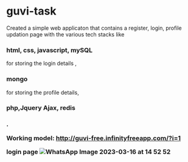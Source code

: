 # guvi-task
Created a simple web applicaton that contains a register, login, profile updation page with the various tech stacks like <h3>html, css, javascript, mySQL </h3> for storing the login details ,<H3> mongo </H3>for storing the profile details,<H3> php,Jquery Ajax, redis<h3>.

Working model: http://guvi-free.infinityfreeapp.com/?i=1

login page 
![WhatsApp Image 2023-03-16 at 14 52 52](https://user-images.githubusercontent.com/106164390/225575547-ee96451f-b0c4-437e-ae27-0e7142991a04.jpg)

